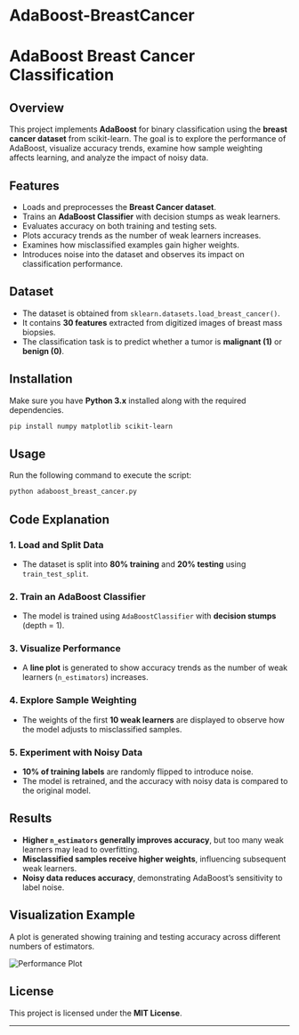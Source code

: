 # AdaBoost-BreastCancer
# AdaBoost Breast Cancer Classification

## Overview
This project implements **AdaBoost** for binary classification using the **breast cancer dataset** from scikit-learn. The goal is to explore the performance of AdaBoost, visualize accuracy trends, examine how sample weighting affects learning, and analyze the impact of noisy data.

## Features
- Loads and preprocesses the **Breast Cancer dataset**.
- Trains an **AdaBoost Classifier** with decision stumps as weak learners.
- Evaluates accuracy on both training and testing sets.
- Plots accuracy trends as the number of weak learners increases.
- Examines how misclassified examples gain higher weights.
- Introduces noise into the dataset and observes its impact on classification performance.

## Dataset
- The dataset is obtained from `sklearn.datasets.load_breast_cancer()`.
- It contains **30 features** extracted from digitized images of breast mass biopsies.
- The classification task is to predict whether a tumor is **malignant (1)** or **benign (0)**.

## Installation
Make sure you have **Python 3.x** installed along with the required dependencies.

```bash
pip install numpy matplotlib scikit-learn
```

## Usage
Run the following command to execute the script:
```bash
python adaboost_breast_cancer.py
```

## Code Explanation
### 1. Load and Split Data
- The dataset is split into **80% training** and **20% testing** using `train_test_split`.

### 2. Train an AdaBoost Classifier
- The model is trained using `AdaBoostClassifier` with **decision stumps** (depth = 1).

### 3. Visualize Performance
- A **line plot** is generated to show accuracy trends as the number of weak learners (`n_estimators`) increases.

### 4. Explore Sample Weighting
- The weights of the first **10 weak learners** are displayed to observe how the model adjusts to misclassified samples.

### 5. Experiment with Noisy Data
- **10% of training labels** are randomly flipped to introduce noise.
- The model is retrained, and the accuracy with noisy data is compared to the original model.

## Results
- **Higher `n_estimators` generally improves accuracy**, but too many weak learners may lead to overfitting.
- **Misclassified samples receive higher weights**, influencing subsequent weak learners.
- **Noisy data reduces accuracy**, demonstrating AdaBoost’s sensitivity to label noise.

## Visualization Example
A plot is generated showing training and testing accuracy across different numbers of estimators.

![Performance Plot](performance_plot.png)

## License
This project is licensed under the **MIT License**.

---


